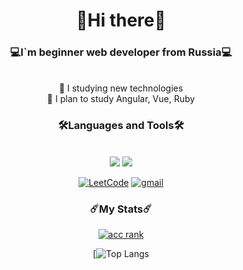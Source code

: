 <h1 align="center">👋Hi there👋</h1>
<h3 align="center">💻I`m beginner web developer from Russia💻</h3>
<br>
<div align="center">
  🔹 I studying new technologies <br/>
  🔹 I plan to study Angular, Vue, Ruby
</div>

<h3 align="center">🛠️Languages and Tools🛠️</h3>
<br/>
<div align=center>
  <img src="https://skillicons.dev/icons?i=bootstrap,html,css,js,ts,npm,vite,react,redux,sass,tailwind,webpack" />
  <img src="https://skillicons.dev/icons?i=cs,figma,git,github,ps,vscode" />
</div>
<div align="center">
  
  [![LeetCode](https://img.shields.io/badge/LeetCode-000000?style=for-the-badge&logo=LeetCode&logoColor=#d16c06)](https://leetcode.com/Golubok/) 
  [![gmail](https://img.shields.io/badge/Gmail-D14836?style=for-the-badge&logo=gmail&logoColor=white)](mailto:kuznetsovaviktorya91@gmail.com)
</div>
<div align="center">
  <h3>☄️My Stats☄️</h3>
  
[![acc rank](https://www.codewars.com/users/Golubok/badges/large)](https://www.codewars.com/users/Golubok)<br/>

[![Top Langs](https://github-readme-stats.vercel.app/api/top-langs/?username=kuznets0va99&layout=compact&theme=vision-friendly-dark)
</div>

